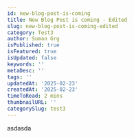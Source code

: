 ```yaml
---
id: new-blog-post-is-coming
title: New Blog Post is coming - Edited
slug: new-blog-post-is-coming-edited
category: Test3
author: Suman Grg
isPublished: true
isFeatured: true
isUpdated: false
keywords: ''
metaDesc: ''
tags: ''
updatedAt: '2025-02-23'
createdAt: '2025-02-23'
timeToRead: 2 mins
thumbnailURL: ''
categorySlug: test3
---
```

<p>asdasda</p>
